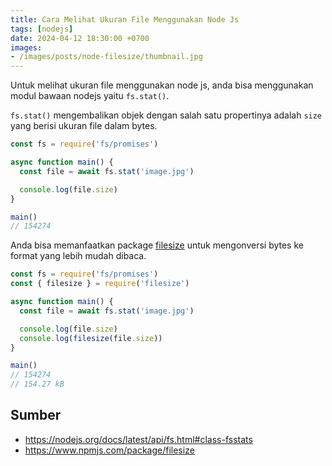 ```yaml
---
title: Cara Melihat Ukuran File Menggunakan Node Js
tags: [nodejs]
date: 2024-04-12 18:30:00 +0700
images:
- /images/posts/node-filesize/thumbnail.jpg
---
```


Untuk melihat ukuran file menggunakan node js, anda bisa menggunakan modul bawaan nodejs yaitu `fs.stat()`.

<!--more-->

`fs.stat()` mengembalikan objek dengan salah satu propertinya adalah `size` yang berisi ukuran file dalam bytes.

```js
const fs = require('fs/promises')

async function main() {
  const file = await fs.stat('image.jpg')

  console.log(file.size)
}

main()
// 154274
```

Anda bisa memanfaatkan package [filesize](https://www.npmjs.com/package/filesize) untuk mengonversi bytes ke format yang lebih mudah dibaca.

```js
const fs = require('fs/promises')
const { filesize } = require('filesize')

async function main() {
  const file = await fs.stat('image.jpg')

  console.log(file.size)
  console.log(filesize(file.size))
}

main()
// 154274
// 154.27 kB
```

## Sumber

- https://nodejs.org/docs/latest/api/fs.html#class-fsstats
- https://www.npmjs.com/package/filesize